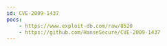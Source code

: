 ```yaml
---
id: CVE-2009-1437
pocs: 
    - https://www.exploit-db.com/raw/8520
    - https://github.com/HanseSecure/CVE-2009-1437
---
```

